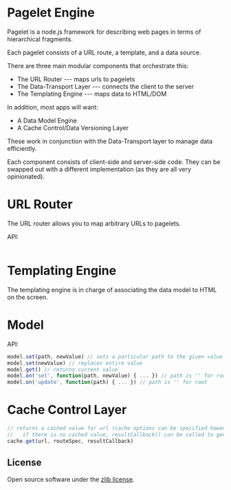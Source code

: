 Pagelet Engine
==============

Pagelet is a node.js framework for describing web pages in terms of hierarchical fragments.

Each pagelet consists of a URL route, a template, and a data source.

There are three main modular components that orchestrate this:

* The URL Router --- maps urls to pagelets
* The Data-Transport Layer --- connects the client to the server
* The Templating Engine --- maps data to HTML/DOM

In addition, most apps will want:
* A Data Model Engine
* A Cache Control/Data Versioning Layer

These work in conjunction with the Data-Transport layer to manage data efficiently.

Each component consists of client-side and server-side code. They can be swapped out with a different implementation
(as they are all very opinionated).







URL Router
==========
The URL router allows you to map arbitrary URLs to pagelets.

API:
```js

```




Templating Engine
=================
The templating engine is in charge of associating the data model to HTML on the screen.


Model
=====

API:
```js
model.set(path, newValue) // sets a particular path to the given value
model.set(newValue) // replaces entire value
model.get() // returns current value
model.on('set', function(path, newValue) { ... }) // path is '' for root
model.on('update', function(path) { ... }) // path is '' for root

```


Cache Control Layer
===================

```js
// returns a cached value for url (cache options can be specified however you like in routeSpec)
//   if there is no cached value, resultCallback() can be called to generate the value
cache.get(url, routeSpec, resultCallback)
```




License
-------
Open source software under the [zlib license](LICENSE).